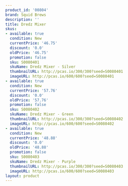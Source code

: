 ```yaml
---
product_id: '00804'
brand: Squid Brews
description: ''
title: Dredz Mixer
skus:
- available: true
  condition: New
  currentPrice: '46.75'
  discount: '0.0'
  oldPrice: '46.75'
  promotion: false
  sku: S0080401
  skuName: Dredz Mixer - Silver
  thumbnailURL: http://pcas.io/300/300?seed=S0080401
  imageURL: http://pcas.io/600/600?seed=S0080401
- available: true
  condition: New
  currentPrice: '57.76'
  discount: '0.0'
  oldPrice: '57.76'
  promotion: false
  sku: S0080402
  skuName: Dredz Mixer - Green
  thumbnailURL: http://pcas.io/300/300?seed=S0080402
  imageURL: http://pcas.io/600/600?seed=S0080402
- available: true
  condition: New
  currentPrice: '48.88'
  discount: '0.0'
  oldPrice: '48.88'
  promotion: false
  sku: S0080403
  skuName: Dredz Mixer - Purple
  thumbnailURL: http://pcas.io/300/300?seed=S0080403
  imageURL: http://pcas.io/600/600?seed=S0080403
layout: product
---
```

